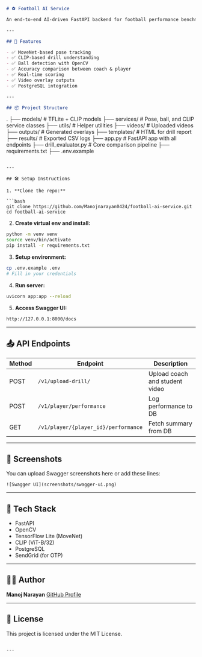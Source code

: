 

```md
# ⚽ Football AI Service

An end-to-end AI-driven FastAPI backend for football performance benchmarking using pose estimation, CLIP-based similarity, and ball tracking. It compares player practice videos against coach benchmarks and logs results in a PostgreSQL database.

---

## 🚀 Features

- ✅ MoveNet-based pose tracking
- ✅ CLIP-based drill understanding
- ✅ Ball detection with OpenCV
- ✅ Accuracy comparison between coach & player
- ✅ Real-time scoring
- ✅ Video overlay outputs
- ✅ PostgreSQL integration

---

## 📦 Project Structure

```

.
├── models/                  # TFLite + CLIP models
├── services/               # Pose, ball, and CLIP service classes
├── utils/                  # Helper utilities
├── videos/                 # Uploaded videos
├── outputs/                # Generated overlays
├── templates/              # HTML for drill report
├── results/                # Exported CSV logs
├── app.py                  # FastAPI app with all endpoints
├── drill\_evaluator.py      # Core comparison pipeline
├── requirements.txt
├── .env.example

````

---

## 🛠️ Setup Instructions

1. **Clone the repo:**

```bash
git clone https://github.com/Manojnarayan0424/football-ai-service.git
cd football-ai-service
````

2. **Create virtual env and install:**

```bash
python -m venv venv
source venv/bin/activate
pip install -r requirements.txt
```

3. **Setup environment:**

```bash
cp .env.example .env
# Fill in your credentials
```

4. **Run server:**

```bash
uvicorn app:app --reload
```

5. **Access Swagger UI:**

```
http://127.0.0.1:8000/docs
```

---

## 📤 API Endpoints

| Method | Endpoint                             | Description                    |
| ------ | ------------------------------------ | ------------------------------ |
| POST   | `/v1/upload-drill/`                  | Upload coach and student video |
| POST   | `/v1/player/performance`             | Log performance to DB          |
| GET    | `/v1/player/{player_id}/performance` | Fetch summary from DB          |

---

## 📸 Screenshots

You can upload Swagger screenshots here or add these lines:

```
![Swagger UI](screenshots/swagger-ui.png)
```

---

## 🧠 Tech Stack

* FastAPI
* OpenCV
* TensorFlow Lite (MoveNet)
* CLIP (ViT-B/32)
* PostgreSQL
* SendGrid (for OTP)

---

## 👨‍💻 Author

**Manoj Narayan**
[GitHub Profile](https://github.com/Manojnarayan0424)

---

## 📄 License

This project is licensed under the MIT License.

````

---

